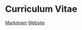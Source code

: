 # Curriculum Vitae

[Markdown](https://totgg.github.io/rsschool-cv/cv)
[Website](https://totgg.github.io/rsschool-cv/)

